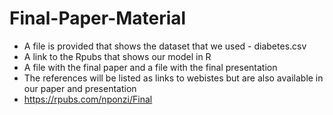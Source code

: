 # Final-Paper-Material

- A file is provided that shows the dataset that we used - diabetes.csv
- A link to the Rpubs that shows our model in R
- A file with the final paper and a file with the final presentation
- The references will be listed as links to webistes but are also available in our paper and presentation
- https://rpubs.com/nponzi/Final
